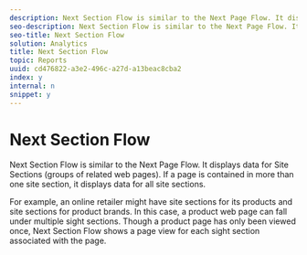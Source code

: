 ```yaml
---
description: Next Section Flow is similar to the Next Page Flow. It displays data for Site Sections (groups of related web pages). If a page is contained in more than one site section, it displays data for all site sections.
seo-description: Next Section Flow is similar to the Next Page Flow. It displays data for Site Sections (groups of related web pages). If a page is contained in more than one site section, it displays data for all site sections.
seo-title: Next Section Flow
solution: Analytics
title: Next Section Flow
topic: Reports
uuid: cd476822-a3e2-496c-a27d-a13beac8cba2
index: y
internal: n
snippet: y
---
```


# Next Section Flow

Next Section Flow is similar to the Next Page Flow. It displays data for Site Sections (groups of related web pages). If a page is contained in more than one site section, it displays data for all site sections.

 For example, an online retailer might have site sections for its products and site sections for product brands. In this case, a product web page can fall under multiple sight sections. Though a product page has only been viewed once, Next Section Flow shows a page view for each sight section associated with the page. 
